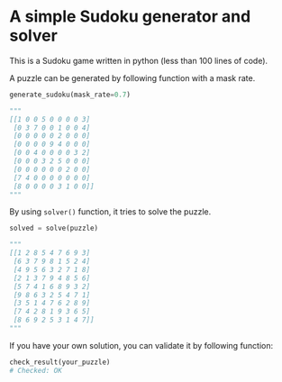 # A simple Sudoku generator and solver

This is a Sudoku game written in python (less than 100 lines of code).

A puzzle can be generated by following function with a mask rate.

```python
generate_sudoku(mask_rate=0.7)

"""
[[1 0 0 5 0 0 0 0 3]
 [0 3 7 0 0 1 0 0 4]
 [0 0 0 0 0 2 0 0 0]
 [0 0 0 0 9 4 0 0 0]
 [0 0 4 0 0 0 0 3 2]
 [0 0 0 3 2 5 0 0 0]
 [0 0 0 0 0 0 2 0 0]
 [7 4 0 0 0 0 0 0 0]
 [8 0 0 0 0 3 1 0 0]]
"""
```

By using `solver()` function, it tries to solve the puzzle.

```python
solved = solve(puzzle)

"""
[[1 2 8 5 4 7 6 9 3]
 [6 3 7 9 8 1 5 2 4]
 [4 9 5 6 3 2 7 1 8]
 [2 1 3 7 9 4 8 5 6]
 [5 7 4 1 6 8 9 3 2]
 [9 8 6 3 2 5 4 7 1]
 [3 5 1 4 7 6 2 8 9]
 [7 4 2 8 1 9 3 6 5]
 [8 6 9 2 5 3 1 4 7]]
"""
```

If you have your own solution, you can validate it by following function:

```python
check_result(your_puzzle)
# Checked: OK
```
